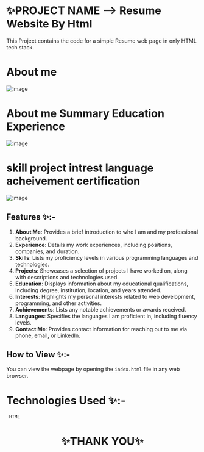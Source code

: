 
# ✨PROJECT NAME -->  Resume Website By Html

This Project contains the code for a simple Resume web page in only HTML tech stack.


# About me 

![image](https://github.com/sigma-webdev/PROJECT_PRO/assets/107506646/c904c8d4-6b39-4711-96ca-71b4e4869e01)


# About me Summary Education  Experience

![image](https://github.com/sigma-webdev/PROJECT_PRO/assets/107506646/bb6e9b88-d272-4637-abd1-a3029e9e9b7d)

 # skill project intrest language acheivement certification 
![image](https://github.com/sigma-webdev/PROJECT_PRO/assets/107506646/61b79bb9-638b-4069-b846-f31e132b05c6)



## Features ✨:-
1. **About Me**: Provides a brief introduction to who I am and my professional background.
2. **Experience**: Details my work experiences, including positions, companies, and duration.
3. **Skills**: Lists my proficiency levels in various programming languages and technologies.
4. **Projects**: Showcases a selection of projects I have worked on, along with descriptions and technologies used.
5. **Education**: Displays information about my educational qualifications, including degree, institution, location, and years attended.
6. **Interests**: Highlights my personal interests related to web development, programming, and other activities.
7. **Achievements**: Lists any notable achievements or awards received.
8. **Languages**: Specifies the languages I am proficient in, including fluency levels.
9. **Contact Me**: Provides contact information for reaching out to me via phone, email, or LinkedIn.

  

## How to View ✨:-

You can view the webpage by opening the `index.html` file in any web browser.


# Technologies Used ✨:-
     HTML




<h1 align = "center"> ✨THANK YOU✨ </h1>

